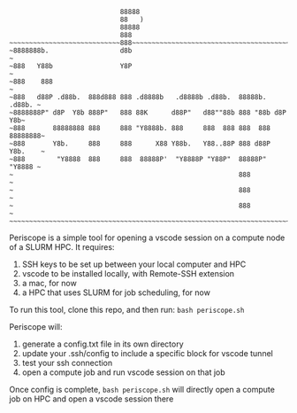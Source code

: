 ```
                            88888
                            88   )
                            88888
                            888
~~~~~~~~~~~~~~~~~~~~~~~~~~~~888~~~~~~~~~~~~~~~~~~~~~~~~~~~~~~~~~~~~~~~~~~~~~
~8888888b.                  d8b                                            ~
~888   Y88b                 Y8P                                            ~
~888    888                                                                ~
~888   d88P .d88b.  888d888 888 .d8888b   .d8888b .d88b.  88888b.   .d88b. ~
~8888888P" d8P  Y8b 888P"   888 88K      d88P"   d88""88b 888 "88b d8P  Y8b~
~888       88888888 888     888 "Y8888b. 888     888  888 888  888 88888888~
~888       Y8b.     888     888      X88 Y88b.   Y88..88P 888 d88P Y8b.    ~
~888        "Y8888  888     888  88888P'  "Y8888P "Y88P"  88888P"   "Y8888 ~
~                                                         888              ~
~                                                         888              ~
~                                                         888              ~
~~~~~~~~~~~~~~~~~~~~~~~~~~~~~~~~~~~~~~~~~~~~~~~~~~~~~~~~~~~~~~~~~~~~~~~~~~~~
```

Periscope is a simple tool for opening a vscode session on a compute node of a SLURM HPC. 
It requires:
1. SSH keys to be set up between your local computer and HPC
2. vscode to be installed locally, with Remote-SSH extension
3. a mac, for now
4. a HPC that uses SLURM for job scheduling, for now

To run this tool, clone this repo, and then run:
`bash periscope.sh`

Periscope will:
1. generate a config.txt file in its own directory
2. update your .ssh/config to include a specific block for vscode tunnel
3. test your ssh connection
4. open a compute job and run vscode session on that job

Once config is complete, `bash periscope.sh` will directly open a compute job on HPC and open a vscode session there





